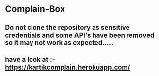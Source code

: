 # Complain-Box

## Do not clone the repository as sensitive credentials and some API's have been removed so it may not work as expected.....

## have a look at :- https://kartikcomplain.herokuapp.com/ 
